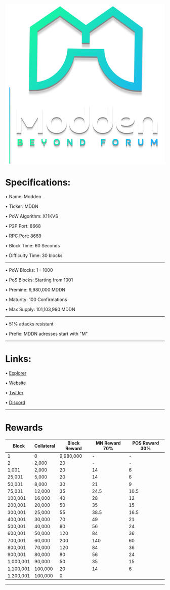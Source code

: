 ![](share/pixmaps/modden_splash.png)




Specifications:
==================

• Name:             Modden

• Ticker:           MDDN

• PoW Algorithm:    X11KVS

• P2P Port:         8668

• RPC Port:         8669

• Block Time:       60 Seconds

• Difficulty Time:  30 blocks

---

• PoW Blocks:       1 - 1000

• PoS Blocks:       Starting from 1001  

• Premine:          9,980,000 MDDN

• Maturity:         100 Confirmations  

• Max Supply:       101,103,990 MDDN

---

• 51% attacks resistant

• Prefix: MDDN adresses start with "M"  

---

Links:
==================

• [Explorer](https://explorer.modden.io/)

• [Website](https://modden.io/)

• [Twitter](https://twitter.com/ModdenTech)

• [Discord](https://discord.gg/V5HSbJZ4j7)

---

Rewards
==================


|   Block   | Collateral  | Block Reward  | MN Reward 70% | POS Reward 30% |
| --------- | ----------- | ------------- | ------------- | -------------- |
| 1         | 0           | 9,980,000      | \-            | \-             |
| 2         | 2,000       | 20            | \-            | \-             |
| 1,001     | 2,000       | 20            | 14            | 6              |
| 25,001    | 5,000       | 20            | 14            | 6              |
| 50,001    | 8,000       | 30            | 21            | 9              |
| 75,001    | 12,000      | 35            | 24.5          | 10.5           |
| 100,001   | 16,000      | 40            | 28            | 12             |
| 200,001   | 20,000      | 50            | 35            | 15             |
| 300,001   | 25,000      | 55            | 38.5          | 16.5           |
| 400,001   | 30,000      | 70            | 49            | 21             |
| 500,001   | 40,000      | 80            | 56            | 24             |
| 600,001   | 50,000      | 120           | 84            | 36             |
| 700,001   | 60,000      | 200           | 140           | 60             |
| 800,001   | 70,000      | 120           | 84            | 36             |
| 900,001   | 80,000      | 80            | 56            | 24             |
| 1,000,001 | 90,000      | 50            | 35            | 15             |
| 1,100,001 | 100,000     | 20            | 14            | 6              |
| 1,200,001 | 100,000     | 0             |               |               |

---
